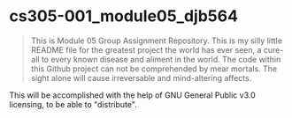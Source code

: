 # cs305-001_module05_djb564

>This is Module 05 Group Assignment Repository. This is my silly little README file for the greatest project the world has ever seen, a cure-all to every known disease and aliment in the world. The code within this Github project can not be comprehended by mear mortals. The sight alone will cause irreversable and mind-altering affects.

This will be accomplished with the help of GNU General Public v3.0 licensing, to be able to "distribute".
